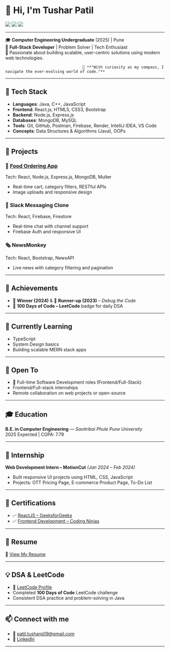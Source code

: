 # 👋 Hi, I'm Tushar Patil

<p align="left">
  <a href="https://github.com/TusharPatil843" target="_blank"><img src="https://img.shields.io/badge/GitHub-100000?style=flat-square&logo=github&logoColor=white" /></a>
  <a href="https://linkedin.com/in/tusharpatil843" target="_blank"><img src="https://img.shields.io/badge/LinkedIn-0077B5?style=flat-square&logo=linkedin&logoColor=white" /></a>
  <a href="mailto:patil.tusharp09@gmail.com"><img src="https://img.shields.io/badge/Gmail-D14836?style=flat-square&logo=gmail&logoColor=white" /></a>
</p>

---

🎓 **Computer Engineering Undergraduate** (2025) | Pune  
🔧 **Full-Stack Developer** | Problem Solver | Tech Enthusiast  
📍 Passionate about building scalable, user-centric solutions using modern web technologies.  

                                      🧭 **"With curiosity as my compass, I navigate the ever-evolving world of code."**

---

## 🚀 Tech Stack

- **Languages**: Java, C++, JavaScript  
- **Frontend**: React.js, HTML5, CSS3, Bootstrap  
- **Backend**: Node.js, Express.js  
- **Databases**: MongoDB, MySQL  
- **Tools**: Git, GitHub, Postman, Firebase, Render, IntelliJ IDEA, VS Code  
- **Concepts**: Data Structures & Algorithms (Java), OOPs  

---

## 💼 Projects

### 🍕 [Food Ordering App](https://tomato-74r1.onrender.com/)
Tech: React, Node.js, Express.js, MongoDB, Multer  
- Real-time cart, category filters, RESTful APIs  
- Image uploads and responsive design

### 💬 Slack Messaging Clone
Tech: React, Firebase, Firestore  
- Real-time chat with channel support  
- Firebase Auth and responsive UI

### 🗞️ NewsMonkey
Tech: React, Bootstrap, NewsAPI  
- Live news with category filtering and pagination

---

## 🧠 Achievements

- 🥇 **Winner (2024)** & 🥈 **Runner-up (2023)** – *Debug the Code*  
- 💯 **100 Days of Code – LeetCode** badge for daily DSA  

---

## 🌱 Currently Learning

- TypeScript  
- System Design basics  
- Building scalable MERN stack apps  

---

## 🤝 Open To

- 💼 Full-time Software Development roles (Frontend/Full-Stack)  
- Frontend/Full-stack internships  
- Remote collaboration on web projects or open-source  

---

## 🎓 Education

**B.E. in Computer Engineering** — *Savitribai Phule Pune University*  
2025 Expected | CGPA: 7.79  

---

## 💼 Internship

**Web Development Intern – MotionCut** *(Jan 2024 – Feb 2024)*  
- Built responsive UI projects using HTML, CSS, JavaScript  
- Projects: OTT Pricing Page, E-commerce Product Page, To-Do List  

---

## 📜 Certifications

- ✅ [ReactJS – GeeksforGeeks](https://media.geeksforgeeks.org/courses/certificates/53bf1a8bbb7dca0cc148f5a84b09c45e.pdf)  
- ✅ [Frontend Development – Coding Ninjas](https://drive.google.com/file/d/17kPx6gPB8-bwXt07yGGwgWqJHQI-2avJ/view)

---

## 📄 Resume

📄 [View My Resume](https://drive.google.com/file/d/1xfSDLJamLrlGOxgGqlaxlsFfhX_EbMxy/view?usp=sharing)

---

## 💡 DSA & LeetCode

- 🔗 [LeetCode Profile](https://leetcode.com/u/Tushar843)  
- Completed **100 Days of Code** LeetCode challenge  
- Consistent DSA practice and problem-solving in Java  

---

## 📫 Connect with me

- 📧 [patil.tusharp09@gmail.com](mailto:patil.tusharp09@gmail.com)  
- 💼 [LinkedIn](https://linkedin.com/in/tusharpatil843)

---


<!--
**TusharPatil843/TusharPatil843** is a ✨ _special_ ✨ repository because its `README.md` (this file) appears on your GitHub profile.

Here are some ideas to get you started:

- 🔭 I’m currently working on ...
- 🌱 I’m currently learning ...
- 👯 I’m looking to collaborate on ...
- 🤔 I’m looking for help with ...
- 💬 Ask me about ...
- 📫 How to reach me: ...
- 😄 Pronouns: ...
- ⚡ Fun fact: ...
-->
